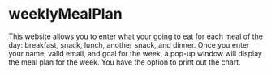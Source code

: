 # weeklyMealPlan

This website allows you to enter what your going to eat for each meal of the day: breakfast, snack, lunch, another snack, and dinner. Once you enter your name, valid email, and goal for the week, a pop-up window will display the meal plan for the week. You have the option to print out the chart.
